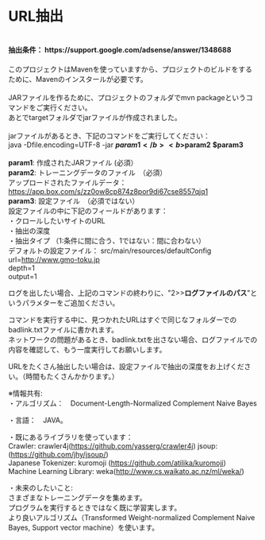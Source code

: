 <h1>URL抽出<h1>
<h4>抽出条件： https://support.google.com/adsense/answer/1348688</h4>

このプロジェクトはMavenを使っていますから、プロジェクトのビルドをするために、Mavenのインスタールが必要です。<br>
<br>
JARファイルを作るために、プロジェクトのフォルダでmvn packageというコマンドをご実行ください。<br>
あとでtargetフォルダでjarファイルが作成されました。<br>
<br>
jarファイルがあるとき、下記のコマンドをご実行してください：<br>
java -Dfile.encoding=UTF-8 -jar <b>$param1</b> <b>$param2</b> <b>$param3</b><br>
<br>
<b>param1</b>: 作成されたJARファイル (必須）<br>
<b>param2</b>: トレーニングデータのファイル　（必須）<br>
アップロードされたファイルデータ：　https://app.box.com/s/zz0ow8cp874z8por9di67cse8557qjq1<br>
<b>param3</b>: 設定ファイル　（必須ではない）<br>
設定ファイルの中に下記のフィールドがあります：<br>
・クロールしたいサイトのURL<br>
・抽出の深度<br>
・抽出タイプ  （1:条件に間に合う、1ではない：間に合わない）<br>
デフォルトの設定ファイル： src/main/resources/defaultConfig<br>
url=http://www.gmo-toku.jp<br>
depth=1<br>
output=1<br>

ログを出したい場合、上記のコマンドの終わりに、"2>><b>ログファイルのパス</b>"というパラメターをご追加ください。<br>

コマンドを実行する中に、見つかれたURLはすぐで同じなフォルダーでのbadlink.txtファイルに書かれます。<br>
ネットワークの問題があるとき、badlink.txtを出さない場合、ログファイルでの内容を確認して、もう一度実行してお願いします。<br>

URLをたくさん抽出したい場合は、設定ファイルで抽出の深度をお上げください。（時間もたくさんかかります。）<br>

※情報共有:<br>
・アルゴリズム：　Document-Length-Normalized Complement Naive Bayes<br>

・言語：　JAVA。<br>

・既にあるライブラリを使っています：<br>
Crawler: crawler4j(https://github.com/yasserg/crawler4j) jsoup: (https://github.com/jhy/jsoup/)<br>
Japanese Tokenizer: kuromoji (https://github.com/atilika/kuromoji)<br>
Machine Learning Library: weka(http://www.cs.waikato.ac.nz/ml/weka/)<br>

・未来のしたいこと:<br>
さまざまなトレーニングデータを集めます。<br>
プログラムを実行するときではなく既に学習実します。<br>
より良いアルゴリズム（Transformed Weight-normalized Complement Naive Bayes, Support vector machine）を使います。<br>